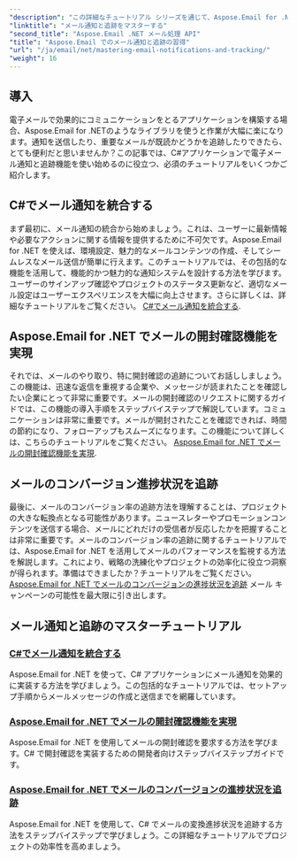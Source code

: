 ```yaml
---
"description": "この詳細なチュートリアル シリーズを通じて、Aspose.Email for .NET を使用して C# で電子メール通知と追跡を習得する方法を学びます。"
"linktitle": "メール通知と追跡をマスターする"
"second_title": "Aspose.Email .NET メール処理 API"
"title": "Aspose.Email でのメール通知と追跡の習得"
"url": "/ja/email/net/mastering-email-notifications-and-tracking/"
"weight": 16
---
```


## 導入

電子メールで効果的にコミュニケーションをとるアプリケーションを構築する場合、Aspose.Email for .NETのようなライブラリを使うと作業が大幅に楽になります。通知を送信したり、重要なメールが既読かどうかを追跡したりできたら、とても便利だと思いませんか？この記事では、C#アプリケーションで電子メール通知と追跡機能を使い始めるのに役立つ、必須のチュートリアルをいくつかご紹介します。

## C#でメール通知を統合する

まず最初に、メール通知の統合から始めましょう。これは、ユーザーに最新情報や必要なアクションに関する情報を提供するために不可欠です。Aspose.Email for .NET を使えば、環境設定、魅力的なメールコンテンツの作成、そしてシームレスなメール送信が簡単に行えます。このチュートリアルでは、その包括的な機能を活用して、機能的かつ魅力的な通知システムを設計する方法を学びます。ユーザーのサインアップ確認やプロジェクトのステータス更新など、適切なメール設定はユーザーエクスペリエンスを大幅に向上させます。さらに詳しくは、詳細なチュートリアルをご覧ください。 [C#でメール通知を統合する](./integrate-email-notifications/).

## Aspose.Email for .NET でメールの開封確認機能を実現

それでは、メールのやり取り、特に開封確認の追跡についてお話ししましょう。この機能は、迅速な返信を重視する企業や、メッセージが読まれたことを確認したい企業にとって非常に重要です。メールの開封確認のリクエストに関するガイドでは、この機能の導入手順をステップバイステップで解説しています。コミュニケーションは非常に重要です。メールが開封されたことを確認できれば、時間の節約になり、フォローアップもスムーズになります。この機能について詳しくは、こちらのチュートリアルをご覧ください。 [Aspose.Email for .NET でメールの開封確認機能を実現](./email-read-receipts/).

## メールのコンバージョン進捗状況を追跡

最後に、メールのコンバージョン率の追跡方法を理解することは、プロジェクトの大きな転換点となる可能性があります。ニュースレターやプロモーションコンテンツを送信する場合、メールにどれだけの受信者が反応したかを把握することは非常に重要です。メールのコンバージョン率の追跡に関するチュートリアルでは、Aspose.Email for .NET を活用してメールのパフォーマンスを監視する方法を解説します。これにより、戦略の洗練化やプロジェクトの効率化に役立つ洞察が得られます。準備はできましたか？チュートリアルをご覧ください。 [Aspose.Email for .NET でメールのコンバージョンの進捗状況を追跡](./track-email-conversion-progress/) メール キャンペーンの可能性を最大限に引き出します。

## メール通知と追跡のマスターチュートリアル
### [C#でメール通知を統合する](./integrate-email-notifications/)
Aspose.Email for .NET を使って、C# アプリケーションにメール通知を効果的に実装する方法を学びましょう。この包括的なチュートリアルでは、セットアップ手順からメールメッセージの作成と送信までを網羅しています。
### [Aspose.Email for .NET でメールの開封確認機能を実現](./email-read-receipts/)
Aspose.Email for .NET を使用してメールの開封確認を要求する方法を学びます。C# で開封確認を実装するための開発者向けステップバイステップガイドです。
### [Aspose.Email for .NET でメールのコンバージョンの進捗状況を追跡](./track-email-conversion-progress/)
Aspose.Email for .NET を使用して、C# でメールの変換進捗状況を追跡する方法をステップバイステップで学びましょう。この詳細なチュートリアルでプロジェクトの効率性を高めましょう。